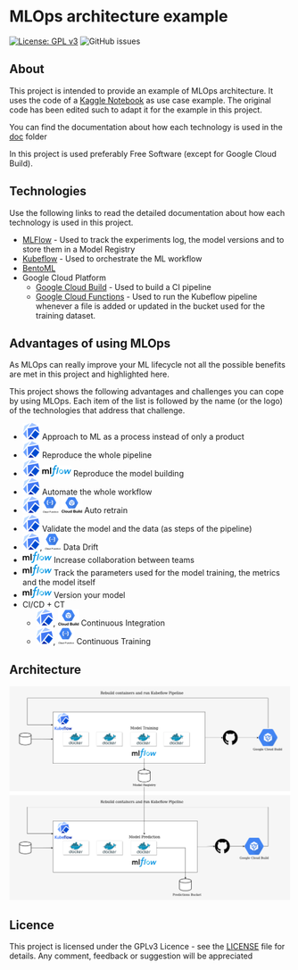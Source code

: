 # MLOps architecture example
[![License: GPL v3](https://img.shields.io/badge/License-GPLv3-blue.svg)](https://www.gnu.org/licenses/gpl-3.0)
![GitHub issues](https://img.shields.io/github/issues/esalvucci/kubeflow-example)

## About
This project is intended to provide an example of MLOps architecture. It uses the code of a 
[Kaggle Notebook](https://www.kaggle.com/francoisraucent/forecasting-electricity-consumption-of-germany)
as use case example. The original code has been edited such to adapt it for the example in this project.

You can find the documentation about how each technology is used in the [doc](doc) folder 

In this project is used preferably Free Software (except for Google Cloud Build).

## Technologies
Use the following links to read the detailed documentation about how each technology is used in this project.

* [MLFlow](doc/mlflow) - Used to track the experiments log, the model versions and to store them in a Model Registry
* [Kubeflow](doc/kubeflow) - Used to orchestrate the ML workflow
* [BentoML](doc/bentoml)
* Google Cloud Platform
    * [Google Cloud Build](doc/google_cloud_build) - Used to build a CI pipeline 
    * [Google Cloud Functions](doc/google_cloud_functions) - Used to run the Kubeflow pipeline whenever
a file is added or updated in the bucket used for the training dataset.

## Advantages of using MLOps
As MLOps can really improve your ML lifecycle not all the possible benefits are met in this project and highlighted here.

This project shows the following advantages and challenges you can cope by using MLOps. Each item of the list is
followed by the name (or the logo) of the technologies that address that challenge.
* ![Kubeflow](doc/images/kubeflow_logo_30x30.png) Approach to ML as a process instead of only a product
* ![Kubeflow](doc/images/kubeflow_logo_30x30.png) Reproduce the whole pipeline
* ![Kubeflow](doc/images/kubeflow_logo_30x30.png) ![MLFlow](doc/images/mlflow-logo_20x20.png) Reproduce the model building 
* ![Kubeflow](doc/images/kubeflow_logo_30x30.png) Automate the whole workflow
* ![Kubeflow](doc/images/kubeflow_logo_30x30.png) ![Google Cloud Functions](doc/images/gcf_logo_30x30.png)
  ![Google Cloud Build](doc/images/gcb_logo_30x30.png)
Auto retrain
* ![Kubeflow](doc/images/kubeflow_logo_30x30.png) Validate the model and the data (as steps of the pipeline)
* ![Kubeflow](doc/images/kubeflow_logo_30x30.png), ![Google Cloud Functions](doc/images/gcf_logo_30x30.png)
Data Drift
* ![MLFlow](doc/images/mlflow-logo_20x20.png) Increase collaboration between teams
* ![MLFlow](doc/images/mlflow-logo_20x20.png) Track the parameters used for the model training, the metrics and the model itself
* ![MLFlow](doc/images/mlflow-logo_20x20.png) Version your model
* CI/CD + CT
    * ![Kubeflow](doc/images/kubeflow_logo_30x30.png), ![Google Cloud Build](doc/images/gcb_logo_30x30.png)
    Continuous Integration
    * ![Kubeflow](doc/images/kubeflow_logo_30x30.png), ![Google Cloud Functions](doc/images/gcf_logo_30x30.png)
    Continuous Training

## Architecture
![Project Architecture](/doc/images/architecture.png)

## Licence
This project is licensed under the GPLv3 Licence - see the [LICENSE](LICENSE) file for details.
Any comment, feedback or suggestion will be appreciated
